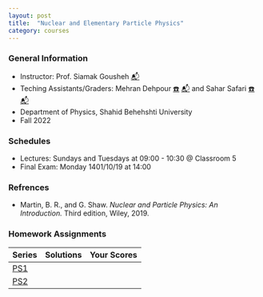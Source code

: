 ```yaml
---
layout: post
title:  "Nuclear and Elementary Particle Physics"
category: courses
---
```

### General Information
+ Instructor: Prof. Siamak Gousheh [📬][gousheh_mail]
+ Teching Assistants/Graders: Mehran Dehpour [☎️][mehran_telegram] [📬][mehran_mail] and Sahar Safari [☎️][sahar_telegram] [📬][sahar_mail]
+ Department of Physics, Shahid Behehshti University
+ Fall 2022

### Schedules
+ Lectures: Sundays and Tuesdays at 09:00 - 10:30 @ Classroom 5
+ Final Exam: Monday 1401/10/19 at 14:00

### Refrences
+ Martin, B. R., and G. Shaw. *Nuclear and Particle Physics: An Introduction.* Third edition, Wiley, 2019.

### Homework Assignments

|Series        |Solutions     |Your Scores   |
|--------------|--------------|--------------|
|[PS1][1]      |              |              |
|[PS2][2]      |              |              |

[mehran_mail]:   mailto:m.dehpour@mail.sbu.ac.ir
[mehran_telegram]:   http://t.me/mdehpour
[sahar_mail]:    mailto:shr.safari@mail.sbu.ac.ir
[sahar_telegram]:    http://t.me/shr_safari
[gousheh_mail]:  mailto:ss-gousheh@sbu.ac.ir

[1]: http://dehpour.github.io/1601216/PS1.pdf
[2]: http://dehpour.github.io/1601216/PS2.pdf
